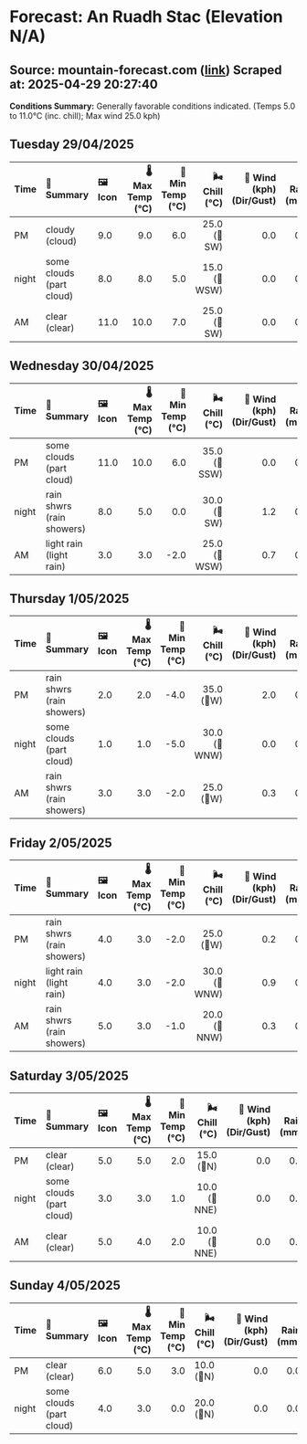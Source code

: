# Forecast: An Ruadh Stac (Elevation N/A)
**Source:** mountain-forecast.com ([link](https://www.mountain-forecast.com/peaks/An-Ruadh-stac/forecasts/892))
**Scraped at:** 2025-04-29 20:27:40
---

**Conditions Summary:** Generally favorable conditions indicated. (Temps 5.0 to 11.0°C (inc. chill); Max wind 25.0 kph)

## Tuesday 29/04/2025
| **Time** | **📝 Summary** | **🖼️ Icon** | **🌡️ Max Temp (°C)** | **🥶 Min Temp (°C)** | **🌬️ Chill (°C)** | **💨 Wind (kph) (Dir/Gust)** | **💧 Rain (mm)** | **❄️ Snow (cm)** | **☁️ Cloud Base (m)** | **🧊 Freezing Lvl (m)** |
|:------- |:------- |:----- |--------------: |-------------: |-----------: |---------------------: |---------: |----------: |---------------: |----------------: |
| PM      | cloudy<br><span class="icon-desc">(cloud)</span> | 9.0 | 9.0 | 6.0 | 25.0<br>(🧭SW) | 0.0 | 0.0 | 5900 | 2500 |
| night   | some clouds<br><span class="icon-desc">(part cloud)</span> | 8.0 | 8.0 | 5.0 | 15.0<br>(🧭WSW) | 0.0 | 0.0 | 5850 | 2600 |
| AM      | clear<br><span class="icon-desc">(clear)</span> | 11.0 | 10.0 | 7.0 | 25.0<br>(🧭SW) | 0.0 | 0.0 | 6400 | 2550 |

## Wednesday 30/04/2025
| **Time** | **📝 Summary** | **🖼️ Icon** | **🌡️ Max Temp (°C)** | **🥶 Min Temp (°C)** | **🌬️ Chill (°C)** | **💨 Wind (kph) (Dir/Gust)** | **💧 Rain (mm)** | **❄️ Snow (cm)** | **☁️ Cloud Base (m)** | **🧊 Freezing Lvl (m)** |
|:------- |:------- |:----- |--------------: |-------------: |-----------: |---------------------: |---------: |----------: |---------------: |----------------: |
| PM      | some clouds<br><span class="icon-desc">(part cloud)</span> | 11.0 | 10.0 | 6.0 | 35.0<br>(🧭SSW) | 0.0 | 0.0 | 6050 | 2500 |
| night   | rain shwrs<br><span class="icon-desc">(rain showers)</span> | 8.0 | 5.0 | 0.0 | 30.0<br>(🧭SW) | 1.2 | 0.0 | 700 | 2200 |
| AM      | light rain<br><span class="icon-desc">(light rain)</span> | 3.0 | 3.0 | -2.0 | 25.0<br>(🧭WSW) | 0.7 | 0.0 | 400 | 1200 |

## Thursday 1/05/2025
| **Time** | **📝 Summary** | **🖼️ Icon** | **🌡️ Max Temp (°C)** | **🥶 Min Temp (°C)** | **🌬️ Chill (°C)** | **💨 Wind (kph) (Dir/Gust)** | **💧 Rain (mm)** | **❄️ Snow (cm)** | **☁️ Cloud Base (m)** | **🧊 Freezing Lvl (m)** |
|:------- |:------- |:----- |--------------: |-------------: |-----------: |---------------------: |---------: |----------: |---------------: |----------------: |
| PM      | rain shwrs<br><span class="icon-desc">(rain showers)</span> | 2.0 | 2.0 | -4.0 | 35.0<br>(🧭W) | 2.0 | 0.0 | 250 | 1200 |
| night   | some clouds<br><span class="icon-desc">(part cloud)</span> | 1.0 | 1.0 | -5.0 | 30.0<br>(🧭WNW) | 0.0 | 0.0 | 450 | 1100 |
| AM      | rain shwrs<br><span class="icon-desc">(rain showers)</span> | 3.0 | 3.0 | -2.0 | 25.0<br>(🧭W) | 0.3 | 0.0 | 350 | 1200 |

## Friday 2/05/2025
| **Time** | **📝 Summary** | **🖼️ Icon** | **🌡️ Max Temp (°C)** | **🥶 Min Temp (°C)** | **🌬️ Chill (°C)** | **💨 Wind (kph) (Dir/Gust)** | **💧 Rain (mm)** | **❄️ Snow (cm)** | **☁️ Cloud Base (m)** | **🧊 Freezing Lvl (m)** |
|:------- |:------- |:----- |--------------: |-------------: |-----------: |---------------------: |---------: |----------: |---------------: |----------------: |
| PM      | rain shwrs<br><span class="icon-desc">(rain showers)</span> | 4.0 | 3.0 | -2.0 | 25.0<br>(🧭W) | 0.2 | 0.0 | 700 | 1250 |
| night   | light rain<br><span class="icon-desc">(light rain)</span> | 4.0 | 3.0 | -2.0 | 30.0<br>(🧭WNW) | 0.9 | 0.0 | 450 | 2000 |
| AM      | rain shwrs<br><span class="icon-desc">(rain showers)</span> | 5.0 | 3.0 | -1.0 | 20.0<br>(🧭NNW) | 0.3 | 0.0 | 300 | 1350 |

## Saturday 3/05/2025
| **Time** | **📝 Summary** | **🖼️ Icon** | **🌡️ Max Temp (°C)** | **🥶 Min Temp (°C)** | **🌬️ Chill (°C)** | **💨 Wind (kph) (Dir/Gust)** | **💧 Rain (mm)** | **❄️ Snow (cm)** | **☁️ Cloud Base (m)** | **🧊 Freezing Lvl (m)** |
|:------- |:------- |:----- |--------------: |-------------: |-----------: |---------------------: |---------: |----------: |---------------: |----------------: |
| PM      | clear<br><span class="icon-desc">(clear)</span> | 5.0 | 5.0 | 2.0 | 15.0<br>(🧭N) | 0.0 | 0.0 | 850 | 1450 |
| night   | some clouds<br><span class="icon-desc">(part cloud)</span> | 3.0 | 3.0 | 1.0 | 10.0<br>(🧭NNE) | 0.0 | 0.0 | - | 1850 |
| AM      | clear<br><span class="icon-desc">(clear)</span> | 5.0 | 4.0 | 2.0 | 10.0<br>(🧭NNE) | 0.0 | 0.0 | 650 | 1650 |

## Sunday 4/05/2025
| **Time** | **📝 Summary** | **🖼️ Icon** | **🌡️ Max Temp (°C)** | **🥶 Min Temp (°C)** | **🌬️ Chill (°C)** | **💨 Wind (kph) (Dir/Gust)** | **💧 Rain (mm)** | **❄️ Snow (cm)** | **☁️ Cloud Base (m)** | **🧊 Freezing Lvl (m)** |
|:------- |:------- |:----- |--------------: |-------------: |-----------: |---------------------: |---------: |----------: |---------------: |----------------: |
| PM      | clear<br><span class="icon-desc">(clear)</span> | 6.0 | 5.0 | 3.0 | 10.0<br>(🧭N) | 0.0 | 0.0 | 850 | 1650 |
| night   | some clouds<br><span class="icon-desc">(part cloud)</span> | 4.0 | 3.0 | 0.0 | 20.0<br>(🧭N) | 0.0 | 0.0 | 1000 | 1750 |